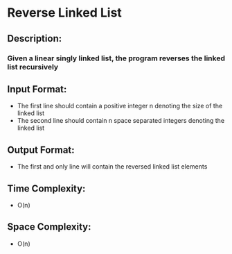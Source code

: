 # Reverse Linked List
## Description:
### Given a linear singly linked list, the program reverses the linked list recursively
## Input Format:
* The first line should contain a positive integer n denoting the size of the linked list
* The second line should contain n space separated integers denoting the linked list
## Output Format:
* The first and only line will contain the reversed linked list elements
## Time Complexity: 
* O(n)
## Space Complexity: 
* O(n)